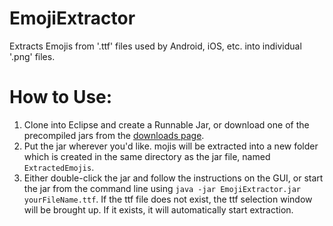 # EmojiExtractor
Extracts Emojis from '.ttf' files used by Android, iOS, etc. into individual '.png' files.

# How to Use:
1. Clone into Eclipse and create a Runnable Jar, or download one of the precompiled jars from the [downloads page](https://github.com/MitchTalmadge/EmojiExtractor/releases).
2. Put the jar wherever you'd like. mojis will be extracted into a new folder which is created in the same directory as the jar file, named `ExtractedEmojis`.
3. Either double-click the jar and follow the instructions on the GUI, or start the jar from the command line using `java -jar EmojiExtractor.jar yourFileName.ttf`. If the ttf file does not exist, the ttf selection window will be brought up. If it exists, it will automatically start extraction.

